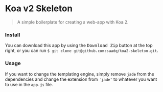 # Koa v2 Skeleton
> A simple boilerplate for creating a web-app with Koa 2.

### Install
You can download this app by using the <kbd>Download Zip</kbd> button at the top right, or you can run `$ git clone git@github.com:saadq/koa2-skeleton.git`.

### Usage
If you want to change the templating engine, simply remove `jade` from the dependencies and change the extension from `'jade'` to whatever you want to use in the `app.js` file.
